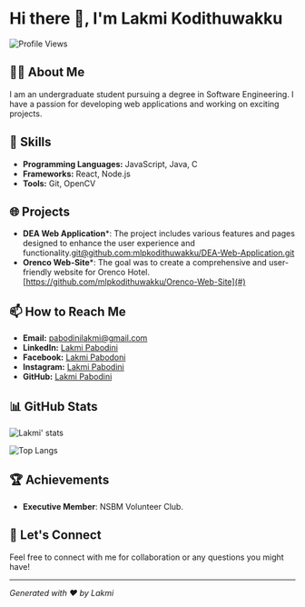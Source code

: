 # Hi there 👋, I'm Lakmi Kodithuwakku

![Profile Views](https://komarev.com/ghpvc/?username=your-mlpkodithuwakku&color=blue)

## 👨‍💻 About Me

I am an undergraduate student pursuing a degree in Software Engineering. I have a passion for developing web applications and working on exciting projects. 

## 🚀 Skills

- **Programming Languages:** JavaScript, Java, C
- **Frameworks:** React, Node.js
- **Tools:** Git, OpenCV

## 🌐 Projects

- **DEA Web Application***: The project includes various features and pages designed to enhance the user experience and functionality.[git@github.com:mlpkodithuwakku/DEA-Web-Application.git](#)
- **Orenco Web-Site***: The goal was to create a comprehensive and user-friendly website for Orenco Hotel.[https://github.com/mlpkodithuwakku/Orenco-Web-Site](#) 

## 📫 How to Reach Me

- **Email:** pabodinilakmi@gmail.com
- **LinkedIn:** [Lakmi Pabodini](https://www.linkedin.com/in/lakmi-pabodini-510489255/)
- **Facebook:** [Lakmi Pabodoni](https://www.facebook.com/profile.php?id=100088190014626)
- **Instagram:** [Lakmi Pabodini](https://www.instagram.com/lakmipabodini/)
- **GitHub:** [Lakmi Pabodini](https://github.com/mlpkodithuwakku)

## 📊 GitHub Stats

![Lakmi' stats](https://github-readme-stats.vercel.app/api?username=mlpkodithuwakku&show_icons=true&theme=radical)

![Top Langs](https://github-readme-stats.vercel.app/api/top-langs/?username=mlpkodithuwakku&layout=compact&theme=radical)

## 🏆 Achievements

- **Executive Member**: NSBM Volunteer Club.


## 💬 Let's Connect

Feel free to connect with me for collaboration or any questions you might have!

---

*Generated with ❤️ by Lakmi*

